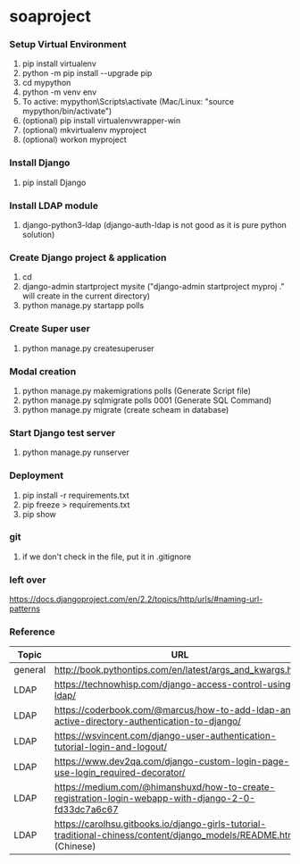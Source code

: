 # soaproject

### Setup Virtual Environment  
1. pip install virtualenv  
2. python -m pip install --upgrade pip  
3. cd mypython
3. python -m venv env  
4. To active: mypython\Scripts\activate (Mac/Linux: "source mypython/bin/activate")  
5. (optional) pip install virtualenvwrapper-win
6. (optional) mkvirtualenv myproject
7. (optional) workon myproject

### Install Django   
1. pip install Django   

### Install LDAP module   
1. django-python3-ldap (django-auth-ldap is not good as it is pure python solution)

### Create Django project & application
1. cd <project folder>   
2. django-admin startproject mysite ("django-admin startproject myproj ." will create in the current directory)   
3. python manage.py startapp polls
  
### Create Super user
1. python manage.py createsuperuser
  
### Modal creation
1. python manage.py makemigrations polls (Generate Script file)
2. python manage.py sqlmigrate polls 0001 (Generate SQL Command)
3. python manage.py migrate (create scheam in database)
  
### Start Django test server   
1. python manage.py runserver   

### Deployment
1. pip install -r requirements.txt
2. pip freeze > requirements.txt
3. pip show <packagename>

### git
1. if we don't check in the file, put it in .gitignore

### left over
https://docs.djangoproject.com/en/2.2/topics/http/urls/#naming-url-patterns

### Reference   
Topic | URL
--- | ---
general | http://book.pythontips.com/en/latest/args_and_kwargs.html
LDAP | https://technowhisp.com/django-access-control-using-ldap/   
LDAP | https://coderbook.com/@marcus/how-to-add-ldap-and-active-directory-authentication-to-django/
LDAP | https://wsvincent.com/django-user-authentication-tutorial-login-and-logout/   
LDAP | https://www.dev2qa.com/django-custom-login-page-use-login_required-decorator/
LDAP | https://medium.com/@himanshuxd/how-to-create-registration-login-webapp-with-django-2-0-fd33dc7a6c67
LDAP | https://carolhsu.gitbooks.io/django-girls-tutorial-traditional-chiness/content/django_models/README.html (Chinese)
